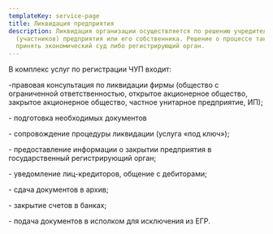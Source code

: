 ```yaml
---
templateKey: service-page
title: Ликвидация предприятия
description: Ликвидация организации осуществляется по решению учредителей
  (участников) предприятия или его собственника. Решение о процессе также может
  принять экономический суд либо регистрирующий орган.
---
```

В комплекс услуг по регистрации ЧУП входит:

\-правовая консультация по ликвидации фирмы (общество с ограниченной ответственностью, открытое акционерное общество, закрытое акционерное общество, частное унитарное предприятие, ИП);

\- подготовка необходимых документов

\- сопровождение процедуры ликвидации (услуга «под ключ»);

\- предоставление информации о закрытии предприятия в государственный регистрирующий орган;

\- уведомление лиц-кредиторов, общение с дебиторами;

\- сдача документов в архив;

\- закрытие счетов в банках;

\- подача документов в исполком для исключения из ЕГР.